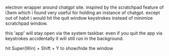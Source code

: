 electron wrapper around chatgpt site. inspired by the scratchpad feature of
i3wm which i found very useful for holding an instance of chatgpt. except out
of habit i would hit the quit window keystrokes instead of minimize scratchpad
window.

this 'app' will stay open via the system taskbar. even if you quit the app via
keystrokes accidentally it will still run in the background.

hit Super(Win) + Shift + Y to show/hide the window
